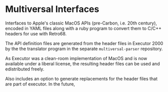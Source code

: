 Multiversal Interfaces
======================

Interfaces to Apple's classic MacOS APIs (pre-Carbon, i.e. 20th century),
encoded in YAML files along with a ruby program to convert them to C/C++
headers for use with Retro68.

The API definition files are generated from the header files in Executor 2000
by the the translator program in the separate `multiversal-parser` repository.

As Executor was a clean-room implementation of MacOS and is now available
under a liberal license, the resulting header files can be used and 
edistributed freely.

Also includes an option to generate replacements for the header files that
are part of executor. In the future, 